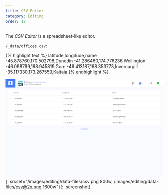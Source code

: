 ```yaml
---
title: CSV Editor
category: Editing
order: 12
---
```


The *CSV Editor* is a spreadsheet-like editor.

`/_data/offices.csv`:

{% highlight text %}
latitude,longitude,name
-45.878760,170.502798,Dunedin
-41.286460,174.776236,Wellington
-46.098799,168.945819,Gore
-46.413187,168.353773,Invercargill
-35.117330,173.267559,Kaitaia
{% endhighlight %}

![CSV interface](/images/editing/data-files/csv.png){: srcset="/images/editing/data-files/csv.png 800w, /images/editing/data-files/csv@2x.png 1600w"}{: .screenshot}

